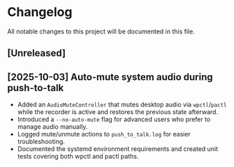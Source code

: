 # Changelog

All notable changes to this project will be documented in this file.

## [Unreleased]

## [2025-10-03] Auto-mute system audio during push-to-talk
- Added an `AudioMuteController` that mutes desktop audio via `wpctl`/`pactl` while the recorder is active and restores the previous state afterward.
- Introduced a `--no-auto-mute` flag for advanced users who prefer to manage audio manually.
- Logged mute/unmute actions to `push_to_talk.log` for easier troubleshooting.
- Documented the systemd environment requirements and created unit tests covering both wpctl and pactl paths.

